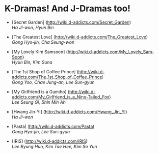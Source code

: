 # K-Dramas! And J-Dramas too!

* [Secret Garden] (http://wiki.d-addicts.com/Secret_Garden)  
*Ha Ji-won, Hyun Bin*

* [The Greatest Love] (http://wiki.d-addicts.com/The_Greatest_Love)  
*Gong Hyo-jin, Cha Seung-won*

* [My Lovely Kim Samsoon] (http://wiki.d-addicts.com/My_Lovely_Sam-Soon)  
*Hyun Bin, Kim Suna*

* [The 1st Shop of Coffee Prince] (http://wiki.d-addicts.com/The_1st_Shop_of_Coffee_Prince)  
*Gong Yoo, Chae Jung-an, Lee Sun-gyun*

* [My Girlfriend is a Gumiho] (http://wiki.d-addicts.com/My_Girlfriend_is_a_Nine-Tailed_Fox)  
*Lee Seung Gi, Shin Min Ah*

* [Hwang Jin-Yi] (http://wiki.d-addicts.com/Hwang_Jin_Yi)  
*Ha Ji-won*

* [Pasta] (http://wiki.d-addicts.com/Pasta)  
*Gong Hyo-jin, Lee Sun-gyun*

* [IRIS] (http://wiki.d-addicts.com/IRIS)  
*Lee Byung Hun, Kim Tae Hee, Kim So Yun*
